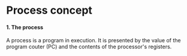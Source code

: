 Process concept
================

#### 1. **The process**
A process is a program in execution. It is presented by the value of the program couter (PC) and the contents of the processor's registers.
